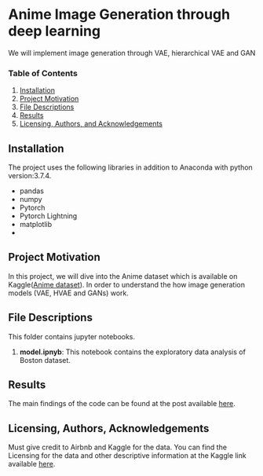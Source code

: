 # Anime Image Generation through deep learning
We will implement image generation through VAE, hierarchical VAE and GAN

### Table of Contents

1. [Installation](#installation)
2. [Project Motivation](#motivation)
3. [File Descriptions](#files)
4. [Results](#results)
5. [Licensing, Authors, and Acknowledgements](#licensing)

## Installation <a name="installation"></a>
The project uses the following libraries in addition to Anaconda with python version:3.7.4.
- pandas
- numpy
- Pytorch
- Pytorch Lightning
- matplotlib
-
## Project Motivation <a name="motivation"></a>
In this project, we will dive into the Anime dataset which is available on Kaggle([Anime dataset](https://www.kaggle.com/anime)). In order to understand the how image generation models (VAE, HVAE and GANs) work.

## File Descriptions <a name="files"></a>
This folder contains jupyter notebooks.
1. **model.ipnyb**: This notebook contains the exploratory data analysis of Boston dataset.

## Results <a name="results"></a>
The main findings of the code can be found at the post available [here](https://medium.com/@sanketg186/insights-into-the-boston-airbnb-29eabcc20ba7).
## Licensing, Authors, Acknowledgements <a name="licensing"></a>
Must give credit to Airbnb and Kaggle for the data. You can find the Licensing for the data and other descriptive information at the Kaggle link available [here](https://www.kaggle.com/airbnb/boston).
